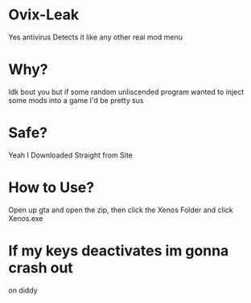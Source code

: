 # Ovix-Leak
Yes antivirus Detects it like any other real mod menu

# Why?
Idk bout you but if some random unliscended program wanted to inject some mods into a game I'd be pretty sus

# Safe?
Yeah I Downloaded Straight from Site

# How to Use?
Open up gta and open the zip, then click the Xenos Folder and click Xenos.exe

# If my keys deactivates im gonna crash out
on diddy
